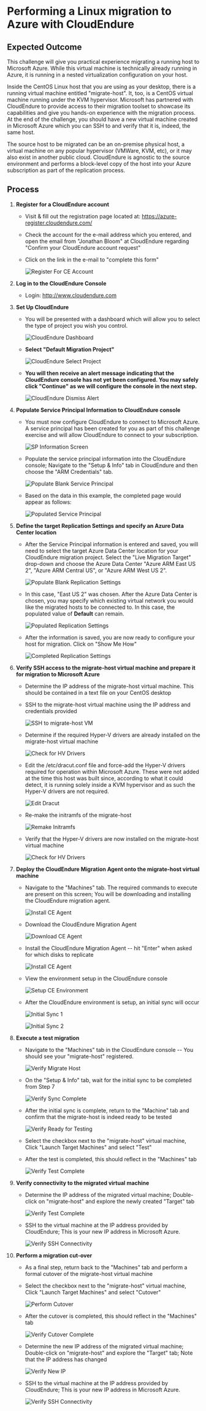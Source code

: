 # Performing a Linux migration to Azure with CloudEndure

## Expected Outcome

This challenge will give you practical experience migrating a running host to Microsoft Azure. While this virtual machine is technically already running in Azure, it is running in a nested virtualization configuration on your host.

Inside the CentOS Linux host that you are using as your desktop, there is a running virtual machine entitled "migrate-host".  It, too, is a CentOS virtual machine running under the KVM hypervisor. Microsoft has partnered with CloudEndure to provide access to their migration toolset to showcase its capabilities and give you hands-on experience with the migration process.  At the end of the challenge, you should have a new virtual machine created in Microsoft Azure which you can SSH to and verify that it is, indeed, the same host.

The source host to be migrated can be an on-premise physical host, a virtual machine on any popular hypervisor (VMWare, KVM, etc), or it may also exist in another public cloud. CloudEndure is agnostic to the source environment and performs a block-level copy of the host into your Azure subscription as part of the replication process.

## Process

1. <strong>Register for a CloudEndure account</strong>
    * Visit & fill out the registration page located at:  https://azure-register.cloudendure.com/
    * Check the account for the e-mail address which you entered, and open the email from "Jonathan Bloom" at CloudEndure regarding "Confirm your CloudEndure account request"
    * Click on the link in the e-mail to "complete this form"

      ![Register For CE Account](./images/ceconfirm.jpg)

2. <strong>Log in to the CloudEndure Console</strong>
    * Login:  http://www.cloudendure.com

3. <strong>Set Up CloudEndure</strong>

   * You will be presented with a dashboard which will allow you to select the type of project you wish you control.

     ![CloudEndure Dashboard](./images/celogin-1.jpg)

   * <strong>Select "Default Migration Project"</strong>

      ![CloudEndure Select Project](./images/celogin-2.jpg)

   * <strong>You will then receive an alert message indicating that the CloudEndure console has not yet been configured. You may safely click "Continue" as we will configure the console in the next step.</strong>

      ![CloudEndure Dismiss Alert](./images/celogin-3.jpg)

4. <strong>Populate Service Principal Information to CloudEndure console</strong>

    * You must now configure CloudEndure to connect to Microsoft Azure. A service principal has been created for you as part of this challenge exercise and will allow CloudEndure to connect to your subscription.

      ![SP Information Screen](./images/sp-information.jpg)

    * Populate the service principal information into the CloudEndure console; Navigate to the "Setup & Info" tab in CloudEndure and then choose the "ARM Credentials" tab.

      ![Populate Blank Service Principal](./images/sp-setup.jpg)

    * Based on the data in this example, the completed page would appear as follows:

      ![Populated Service Principal](./images/sp-populated.jpg)

5. <strong>Define the target Replication Settings and specify an Azure Data Center location</strong>

    * After the Service Principal information is entered and saved, you will need to select the target Azure Data Center location for your CloudEndure migration project. Select the "Live Migration Target" drop-down and choose the Azure Data Center "Azure ARM East US 2", "Azure ARM Central US", or "Azure ARM West US 2".

      ![Populate Blank Replication Settings](./images/cerepsettings-1.jpg)

    * In this case, "East US 2" was chosen. After the Azure Data Center is chosen, you may specify which existing virtual network you would like the migrated hosts to be connected to.  In this case, the populated value of <strong>Default</strong> can remain.

      ![Populated Replication Settings](./images/cerepsettings-2.jpg)

    * After the information is saved, you are now ready to configure your host for migration. Click on "Show Me How"

      ![Completed Replication Settings](./images/cerepsettings-3.jpg)

6. <strong>Verify SSH access to the migrate-host virtual machine and prepare it for migration to Microsoft Azure</strong>

    * Determine the IP address of the migrate-host virtual machine. This should be contained in a text file on your CentOS desktop
    * SSH to the migrate-host virtual machine using the IP address and credentials provided

      ![SSH to migrate-host VM](./images/prephost-1.jpg)

    * Determine if the required Hyper-V drivers are already installed on the migrate-host virtual machine

      ![Check for HV Drivers](./images/prephost-2.jpg)

    * Edit the /etc/dracut.conf file and force-add the Hyper-V drivers required for operation within Microsoft Azure. These were not added at the time this host was built since, according to what it could detect, it is running solely inside a KVM hypervisor and as such the Hyper-V drivers are not required. 

      ![Edit Dracut](./images/prephost-3.jpg)

    * Re-make the initramfs of the migrate-host

      ![Remake Initramfs](./images/prephost-4.jpg)

    * Verify that the Hyper-V drivers are now installed on the migrate-host virtual machine

      ![Check for HV Drivers](./images/prephost-5.jpg)

7. <strong>Deploy the CloudEndure Migration Agent onto the migrate-host virtual machine</strong>

    * Navigate to the "Machines" tab. The required commands to execute are present on this screen; You will be downloading and installing the CloudEndure migration agent.

      ![Install CE Agent](./images/ceagentinstall-1.jpg) 

    * Download the CloudEndure Migration Agent

      ![Download CE Agent](./images/cetestmigrate-1.jpg) 

    * Install the CloudEndure Migration Agent -- hit "Enter" when asked for which disks to replicate

      ![Install CE Agent](./images/cetestmigrate-2.jpg)

    * View the environment setup in the CloudEndure console

      ![Setup CE Environment](./images/ceagentinstall-2.jpg)

    * After the CloudEndure environment is setup, an initial sync will occur

      ![Initial Sync 1](./images/ceagentinstall-3.jpg)

      ![Initial Sync 2](./images/ceagentinstall-4.jpg)

8. <strong>Execute a test migration</strong>

    * Navigate to the "Machines" tab in the CloudEndure console -- You should see your "migrate-host" registered.

      ![Verify Migrate Host](./images/cetestmigrate-3.jpg)

    * On the "Setup & Info" tab, wait for the initial sync to be completed from Step 7

      ![Verify Sync Complete](./images/ceagentinstall-5.jpg)

    * After the initial sync is complete, return to the "Machine" tab and confirm that the migrate-host is indeed ready to be tested

      ![Verify Ready for Testing](./images/ceagentinstall-6.jpg)

    * Select the checkbox next to the "migrate-host" virtual machine, Click "Launch Target Machines" and select "Test"

    * After the test is completed, this should reflect in the "Machines" tab

      ![Verify Test Complete](./images/ceagentinstall-7.jpg)

9. <strong>Verify connectivity to the migrated virtual machine</strong>

    * Determine the IP address of the migrated virtual machine; Double-click on "migrate-host" and explore the newly created "Target" tab

      ![Verify Test Complete](./images/ceagentinstall-8.jpg)

    * SSH to the virtual machine at the IP address provided by CloudEndure; This is your new IP address in Microsoft Azure.

      ![Verify SSH Connectivity](./images/ceagentinstall-9.jpg)

10. <strong>Perform a migration cut-over</strong>

    * As a final step, return back to the "Machines" tab and perform a formal cutover of the migrate-host virtual machine
    * Select the checkbox next to the "migrate-host" virtual machine, Click "Launch Target Machines" and select "Cutover"

      ![Perform Cutover](./images/ceagentinstall-10.jpg)

    * After the cutover is completed, this should reflect in the "Machines" tab

      ![Verify Cutover Complete](./images/ceagentinstall-11.jpg)

    * Determine the new IP address of the migrated virtual machine; Double-click on "migrate-host" and explore the "Target" tab; Note that the IP address has changed

      ![Verify New IP](./images/ceagentinstall-12.jpg)

    * SSH to the virtual machine at the IP address provided by CloudEndure; This is your new IP address in Microsoft Azure.

      ![Verify SSH Connectivity](./images/ceagentinstall-13.jpg)

